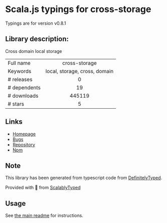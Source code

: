 
# Scala.js typings for cross-storage

Typings are for version v0.8.1

## Library description:
Cross domain local storage

|                    |                 |
| ------------------ | :-------------: |
| Full name          | cross-storage |
| Keywords           | local, storage, cross, domain |
| # releases         | 0 |
| # dependents       | 19 |
| # downloads        | 445119 |
| # stars            | 5 |

## Links
- [Homepage](https://github.com/zendesk/cross-storage)
- [Bugs](https://github.com/zendesk/cross-storage/issues)
- [Repository](https://github.com/zendesk/cross-storage)
- [Npm](https://www.npmjs.com/package/cross-storage)
    


## Note
This library has been generated from typescript code from [DefinitelyTyped](https://definitelytyped.org).

Provided with :purple_heart: from [ScalablyTyped](https://github.com/oyvindberg/ScalablyTyped)

## Usage
See [the main readme](../../readme.md) for instructions.



